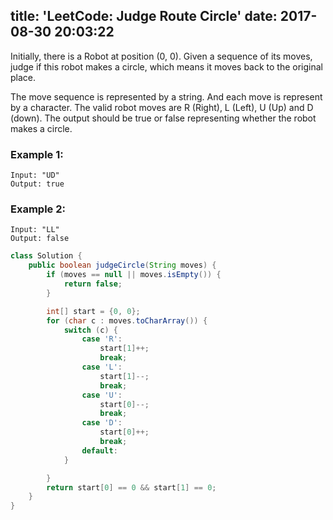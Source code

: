 title: 'LeetCode: Judge Route Circle'
date: 2017-08-30 20:03:22
---

Initially, there is a Robot at position (0, 0). Given a sequence of its moves, judge if this robot makes a circle, which means it moves back to the original place.

The move sequence is represented by a string. And each move is represent by a character. The valid robot moves are R (Right), L (Left), U (Up) and D (down). The output should be true or false representing whether the robot makes a circle.

### Example 1:
```
Input: "UD"
Output: true
```
### Example 2:
```
Input: "LL"
Output: false
```

```java
class Solution {
    public boolean judgeCircle(String moves) {
        if (moves == null || moves.isEmpty()) {
            return false;
        }

        int[] start = {0, 0};
        for (char c : moves.toCharArray()) {
            switch (c) {
                case 'R':
                    start[1]++;
                    break;
                case 'L':
                    start[1]--;
                    break;
                case 'U':
                    start[0]--;
                    break;
                case 'D':
                    start[0]++;
                    break;
                default:
            }

        }
        return start[0] == 0 && start[1] == 0;
    }
}
```
